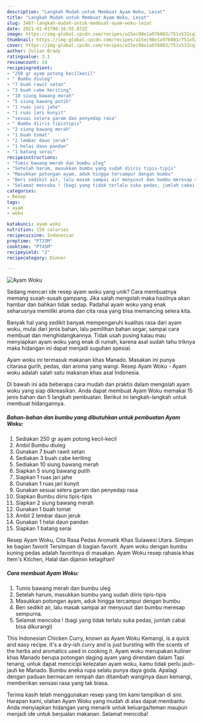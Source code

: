 ```yaml
---
description: "Langkah Mudah untuk Membuat Ayam Woku, Lezat"
title: "Langkah Mudah untuk Membuat Ayam Woku, Lezat"
slug: 3487-langkah-mudah-untuk-membuat-ayam-woku-lezat
date: 2021-01-01T06:16:55.872Z
image: https://img-global.cpcdn.com/recipes/a15ec98e1a976083/751x532cq70/ayam-woku-foto-resep-utama.jpg
thumbnail: https://img-global.cpcdn.com/recipes/a15ec98e1a976083/751x532cq70/ayam-woku-foto-resep-utama.jpg
cover: https://img-global.cpcdn.com/recipes/a15ec98e1a976083/751x532cq70/ayam-woku-foto-resep-utama.jpg
author: Julian Brady
ratingvalue: 3.1
reviewcount: 14
recipeingredient:
- "250 gr ayam potong kecilkecil"
- " Bumbu diuleg"
- "7 buah rawit setan"
- "3 buah cabe keriting"
- "10 siung bawang merah"
- "5 siung bawang putih"
- "1 ruas jari jahe"
- "1 ruas jari kunyit"
- "sesuai selera garam dan penyedap rasa"
- " Bumbu diiris tipistipis"
- "2 siung bawang merah"
- "1 buah tomat"
- "2 lembar daun jeruk"
- "1 helai daun pandan"
- "1 batang serai"
recipeinstructions:
- "Tumis bawang merah dan bumbu uleg"
- "Setelah harum, masukkan bumbu yang sudah diiris tipis-tipis"
- "Masukkan potongan ayam, aduk hingga tercampur dengan bumbu"
- "Beri sedikit air, lalu masak sampai air menyusut dan bumbu meresap sempurna."
- "Selamat mencoba ! (bagi yang tidak terlalu suka pedas, jumlah cabai bisa dikurangi)"
categories:
- Resep
tags:
- ayam
- woku

katakunci: ayam woku 
nutrition: 159 calories
recipecuisine: Indonesian
preptime: "PT23M"
cooktime: "PT45M"
recipeyield: "2"
recipecategory: Dinner

---
```



![Ayam Woku](https://img-global.cpcdn.com/recipes/a15ec98e1a976083/751x532cq70/ayam-woku-foto-resep-utama.jpg)

Sedang mencari ide resep ayam woku yang unik? Cara membuatnya memang susah-susah gampang. Jika salah mengolah maka hasilnya akan hambar dan bahkan tidak sedap. Padahal ayam woku yang enak seharusnya memiliki aroma dan cita rasa yang bisa memancing selera kita.

Banyak hal yang sedikit banyak mempengaruhi kualitas rasa dari ayam woku, mulai dari jenis bahan, lalu pemilihan bahan segar, sampai cara membuat dan menghidangkannya. Tidak usah pusing kalau mau menyiapkan ayam woku yang enak di rumah, karena asal sudah tahu triknya maka hidangan ini dapat menjadi suguhan spesial.

Ayam woku ini termasuk makanan khas Manado. Masakan ini punya citarasa gurih, pedas, dan aroma yang wangi. Resep Ayam Woku - Ayam woku adalah salah satu makanan khas asal Indonesia.


Di bawah ini ada beberapa cara mudah dan praktis dalam mengolah ayam woku yang siap dikreasikan. Anda dapat membuat Ayam Woku memakai 15 jenis bahan dan 5 langkah pembuatan. Berikut ini langkah-langkah untuk membuat hidangannya.

<!--inarticleads1-->

##### Bahan-bahan dan bumbu yang dibutuhkan untuk pembuatan Ayam Woku:

1. Sediakan 250 gr ayam potong kecil-kecil
1. Ambil  Bumbu diuleg
1. Gunakan 7 buah rawit setan
1. Sediakan 3 buah cabe keriting
1. Sediakan 10 siung bawang merah
1. Siapkan 5 siung bawang putih
1. Siapkan 1 ruas jari jahe
1. Gunakan 1 ruas jari kunyit
1. Gunakan sesuai selera garam dan penyedap rasa
1. Siapkan  Bumbu diiris tipis-tipis
1. Siapkan 2 siung bawang merah
1. Gunakan 1 buah tomat
1. Ambil 2 lembar daun jeruk
1. Gunakan 1 helai daun pandan
1. Siapkan 1 batang serai


Resep Ayam Woku, Cita Rasa Pedas Aromatik Khas Sulawesi Utara. Simpan ke bagian favorit Tersimpan di bagian favorit. Ayam woku dengan bumbu kuning pedas adalah favoritnya di masakan. Ayam Woku resep rahasia khas Item&#39;s Kitchen, Halal dan dijamin ketagihan! 

<!--inarticleads2-->

##### Cara membuat Ayam Woku:

1. Tumis bawang merah dan bumbu uleg
1. Setelah harum, masukkan bumbu yang sudah diiris tipis-tipis
1. Masukkan potongan ayam, aduk hingga tercampur dengan bumbu
1. Beri sedikit air, lalu masak sampai air menyusut dan bumbu meresap sempurna.
1. Selamat mencoba ! (bagi yang tidak terlalu suka pedas, jumlah cabai bisa dikurangi)


This Indonesian Chicken Curry, known as Ayam Woku Kemangi, is a quick and easy recipe. It&#39;s a dry-ish curry and is just bursting with the scents of the herbs and aromatics used in cooking it. Ayam woku merupakan kuliner khas Manado berupa potongan daging ayam yang direndam dalam Tapi tenang, untuk dapat mencicipi kelezatan ayam woku, kamu tidak perlu jauh-jauh ke Manado. Bumbu aneka rupa selalu punya daya goda. Apalagi dengan paduan bermacam rempah dan ditambah wanginya daun kemangi, memberikan sensasi rasa yang tak biasa. 

Terima kasih telah menggunakan resep yang tim kami tampilkan di sini. Harapan kami, olahan Ayam Woku yang mudah di atas dapat membantu Anda menyiapkan hidangan yang menarik untuk keluarga/teman maupun menjadi ide untuk berjualan makanan. Selamat mencoba!
